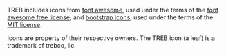 
TREB includes icons from [font awesome][1], used under the terms of the
[font awesome free license][2]; and [bootstrap icons][3], used under the terms
of the [MIT license][4]. 

Icons are property of their respective owners. The TREB icon (a leaf) is a 
trademark of trebco, llc.

[1]: https://fontawesome.com/
[2]: https://github.com/FortAwesome/Font-Awesome/blob/master/LICENSE.txt
[3]: https://icons.getbootstrap.com/
[4]: https://github.com/twbs/icons/blob/main/LICENSE.md

